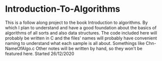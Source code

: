# Introduction-To-Algorithms
This is a follow along project to the book Introduction to algorithms. By which I plan to understand and have a good foundation about the basics of algorithms of all sorts and also data structures.
The code included here will probably be written in C and the files' names will probably have convenient naming to understand what each sample is all about. Somethings like Chn-NameOfAlgo.c 
Other notes will be written by hand, so they won't be featured here.
Started 26/12/2020
